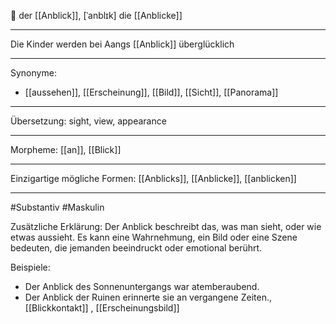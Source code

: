 🔵 der [[Anblick]], [ˈanblɪk]
die [[Anblicke]]

---

Die Kinder werden bei Aangs [[Anblick]] überglücklich

---

Synonyme:

- [[aussehen]], [[Erscheinung]], [[Bild]], [[Sicht]], [[Panorama]]

---

Übersetzung: sight, view, appearance

---

Morpheme:
[[an]], [[Blick]]

---

Einzigartige mögliche Formen: [[Anblicks]], [[Anblicke]], [[anblicken]]

---

#Substantiv #Maskulin

Zusätzliche Erklärung:
Der Anblick beschreibt das, was man sieht, oder wie etwas aussieht. Es kann eine Wahrnehmung, ein Bild oder eine Szene bedeuten, die jemanden beeindruckt oder emotional berührt.

Beispiele:

- Der Anblick des Sonnenuntergangs war atemberaubend.
- Der Anblick der Ruinen erinnerte sie an vergangene Zeiten., [[Blickkontakt]]
, [[Erscheinungsbild]]